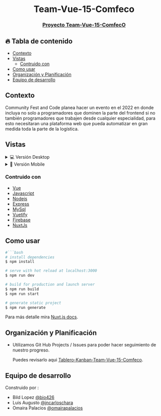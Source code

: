 <h1 align="center">Team-Vue-15-Comfeco</h1>

<div align="center">
  <h3>
    <a href="http://54.80.141.168/" target="_blank" >
      Proyecto Team-Vue-15-ComfecO
    </a>
  </h3>
</div>

## 🔥 Tabla de contenido

- [Contexto](#contexto)
- [Vistas](#vistas)
  - [Contruido con](#construido-con)
- [Como usar](#como-usar)
- [Organización y Planificación](#organización-y-planificación)
- [Equipo de desarrollo](#equipo-de-desarrollo)

## Contexto

Community Fest and Code planea hacer un evento en el 2022 en donde incluya no solo a programadores que dominen la parte del frontend si no también programadores que trabajen desde cualquier especialidad, para esto necesitaran una plataforma web que pueda automatizar en gran medida toda la parte de la logística.

## Vistas

<details>
  <summary>💻 Versión Desktop</summary>

![screenshot](https://i.imgur.com/2pAFLxm.png)
![screenshot](https://i.imgur.com/R5sBAUJ.png)
![screenshot](https://i.imgur.com/IOb2g38.png)
![screenshot](https://i.imgur.com/gHvyaLO.png)

</details>

<details>
  <summary>📱 Versión Mobile</summary>

![screenshot](https://i.imgur.com/3TJA64F.png)
<br>
![screenshot](https://i.imgur.com/ZPgD3xt.png)

</details>

### Contruido con

- [Vue](https://vuejs.org/)
- [Javascript](https://developer.mozilla.org/es/docs/Web/JavaScript)
- [Nodejs](https://nodejs.org)
- [Express](https://expressjs.com)
- [MySql](https://www.mysql.com/)
- [Vuetify](https://vuetifyjs.com/en/)
- [Firebase](https://firebase.google.com/)
- [NuxtJs](https://nuxtjs.org)

## Como usar

```bash
#```bash
# install dependencies
$ npm install

# serve with hot reload at localhost:3000
$ npm run dev

# build for production and launch server
$ npm run build
$ npm run start

# generate static project
$ npm run generate
```
Para más detalle mira [Nuxt.js docs](https://nuxtjs.org).

## Organización y Planificación


- Utilizamos Git Hub Projects / Issues para poder hacer seguimiento de nuestro progreso.

  Puedes revisarlo aqui [Tablero-Kanban-Team-Vue-15-Comfeco](https://github.com/Comunidad-de-Programadores/Team-Vue-15-Comfeco/projects/1).
## Equipo de desarrollo

Construido por :

- Bild Lopez [@bio426](https://github.com/bio426)
- Luis Augusto [@jncarloschara](https://github.com/lagcamgc)
- Omaira Palacios [@omairapalacios](https://github.com/omairapalacios)


